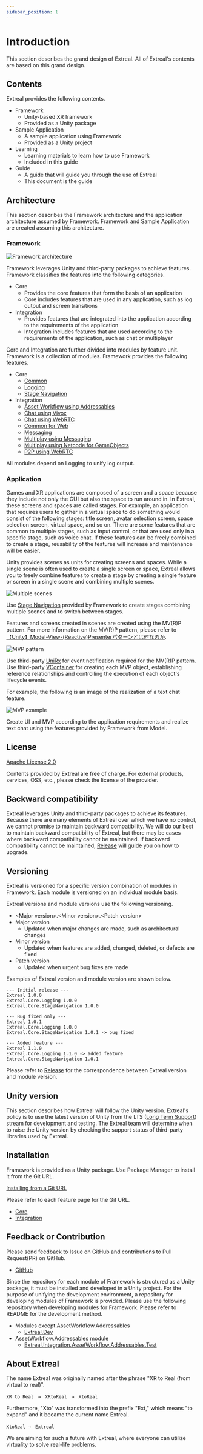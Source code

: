 ```yaml
---
sidebar_position: 1
---
```


# Introduction

This section describes the grand design of Extreal.
All of Extreal's contents are based on this grand design.

## Contents

Extreal provides the following contents.

- Framework
  - Unity-based XR framework
  - Provided as a Unity package
- Sample Application
  - A sample application using Framework
  - Provided as a Unity project
- Learning
  - Learning materials to learn how to use Framework
  - Included in this guide
- Guide
  - A guide that will guide you through the use of Extreal
  - This document is the guide

## Architecture

This section describes the Framework architecture and the application architecture assumed by Framework.
Framework and Sample Application are created assuming this architecture.

### Framework

![Framework architecture](./img/fw-arch.png)

Framework leverages Unity and third-party packages to achieve features.
Framework classifies the features into the following categories.

- Core
  - Provides the core features that form the basis of an application
  - Core includes features that are used in any application, such as log output and screen transitions
- Integration
  - Provides features that are integrated into the application according to the requirements of the application
  - Integration includes features that are used according to the requirements of the application, such as chat or multiplayer

Core and Integration are further divided into modules by feature unit.
Framework is a collection of modules.
Framework provides the following features.

- Core
  - [Common](./core/common.md)
  - [Logging](./core/logging.md)
  - [Stage Navigation](./core/stage-navigation.md)
- Integration
  - [Asset Workflow using Addressables](./integration/asset-workflow.addressables.md)
  - [Chat using Vivox](./integration/chat.vivox.md)
  - [Chat using WebRTC](./integration/chat.webrtc.md)
  - [Common for Web](./integration/web.common.md)
  - [Messaging](./integration/messaging.md)
  - [Multiplay using Messaging](./integration/multiplay.messaging.md)
  - [Multiplay using Netcode for GameObjects](./integration/multiplay.ngo.md)
  - [P2P using WebRTC](./integration/p2p.webrtc.md)

All modules depend on Logging to unify log output.

### Application

Games and XR applications are composed of a screen and a space because they include not only the GUI but also the space to run around in.
In Extreal, these screens and spaces are called stages.
For example, an application that requires users to gather in a virtual space to do something would consist of the following stages: title screen, avatar selection screen, space selection screen, virtual space, and so on.
There are some features that are common to multiple stages, such as input control, or that are used only in a specific stage, such as voice chat.
If these features can be freely combined to create a stage, reusability of the features will increase and maintenance will be easier.

Unity provides scenes as units for creating screens and spaces.
While a single scene is often used to create a single screen or space, Extreal allows you to freely combine features to create a stage by creating a single feature or screen in a single scene and combining multiple scenes.

![Multiple scenes](./img/multi-scenes.png)

Use [Stage Navigation](./core/stage-navigation.md) provided by Framework to create stages combining multiple scenes and to switch between stages.

Features and screens created in scenes are created using the MV(R)P pattern.
For more information on the MV(R)P pattern, please refer to [【Unity】Model-View-(Reactive)Presenterパターンとは何なのか](https://qiita.com/toRisouP/items/5365936fc14c7e7eabf9).

![MVP pattern](./img/mvp-pattern.png)

Use third-party [UniRx](https://github.com/neuecc/UniRx) for event notification required for the MV(R)P pattern.
Use third-party [VContainer](https://vcontainer.hadashikick.jp/) for creating each MVP object, establishing reference relationships and controlling the execution of each object's lifecycle events.

For example, the following is an image of the realization of a text chat feature.

![MVP example](./img/mvp-example.png)

Create UI and MVP according to the application requirements and realize text chat using the features provided by Framework from Model.

## License

[Apache License 2.0](https://www.apache.org/licenses/LICENSE-2.0)

Contents provided by Extreal are free of charge.
For external products, services, OSS, etc., please check the license of the provider.

## Backward compatibility

Extreal leverages Unity and third-party packages to achieve its features.
Because there are many elements of Extreal over which we have no control, we cannot promise to maintain backward compatibility.
We will do our best to maintain backward compatibility of Extreal, but there may be cases where backward compatibility cannot be maintained.
If backward compatibility cannot be maintained, [Release](./../category/release) will guide you on how to upgrade.

## Versioning

Extreal is versioned for a specific version combination of modules in Framework.
Each module is versioned on an individual module basis.

Extreal versions and module versions use the following versioning.

- &lt;Major version>.&lt;Minor version>.&lt;Patch version>
- Major version
  - Updated when major changes are made, such as architectural changes
- Minor version
  - Updated when features are added, changed, deleted, or defects are fixed
- Patch version
  - Updated when urgent bug fixes are made

Examples of Extreal version and module version are shown below.

```text
--- Initial release ---
Extreal 1.0.0
Extreal.Core.Logging 1.0.0
Extreal.Core.StageNavigation 1.0.0

--- Bug fixed only ---
Extreal 1.0.1
Extreal.Core.Logging 1.0.0
Extreal.Core.StageNavigation 1.0.1 -> bug fixed

--- Added feature ---
Extreal 1.1.0
Extreal.Core.Logging 1.1.0 -> added feature
Extreal.Core.StageNavigation 1.0.1
```

Please refer to [Release](./../category/release) for the correspondence between Extreal version and module version.

## Unity version

This section describes how Extreal will follow the Unity version.
Extreal's policy is to use the latest version of Unity from the LTS ([Long Term Support](https://unity3d.com/unity/qa/lts-releases)) stream for development and testing.
The Extreal team will determine when to raise the Unity version by checking the support status of third-party libraries used by Extreal.

## Installation

Framework is provided as a Unity package.
Use Package Manager to install it from the Git URL.

[Installing from a Git URL](https://docs.unity3d.com/2021.3/Documentation/Manual/upm-ui-giturl.html)

Please refer to each feature page for the Git URL.

- [Core](./../category/core)
- [Integration](./../category/integration)

## Feedback or Contribution

Please send feedback to Issue on GitHub and contributions to Pull Request(PR) on GitHub.

- [GitHub](https://github.com/extreal-dev)

Since the repository for each module of Framework is structured as a Unity package, it must be installed and developed in a Unity project.
For the purpose of unifying the development environment, a repository for developing modules of Framework is provided.
Please use the following repository when developing modules for Framework.
Please refer to README for the development method.

- Modules except AssetWorkflow.Addressables
  - [Extreal.Dev](https://github.com/extreal-dev/Extreal.Dev)
- AssetWorkflow.Addressables module
  - [Extreal.Integration.AssetWorkflow.Addressables.Test](https://github.com/extreal-dev/Extreal.Integration.AssetWorkflow.Addressables.Test)

## About Extreal

The name Extreal was originally named after the phrase "XR to Real (from virtual to real)".

```text
XR to Real　→　XRtoReal　→　XtoReal
```

Furthermore, "Xto" was transformed into the prefix "Ext," which means "to expand" and it became the current name Extreal.

```text
XtoReal →　Extreal
```

We are aiming for such a future with Extreal, where everyone can utilize virtuality to solve real-life problems.

